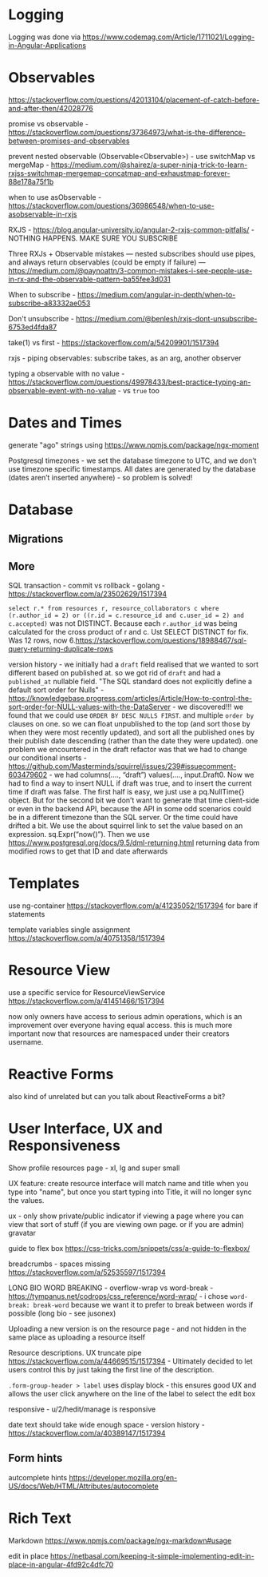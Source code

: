 # Logging

Logging was done via https://www.codemag.com/Article/1711021/Logging-in-Angular-Applications

# Observables

https://stackoverflow.com/questions/42013104/placement-of-catch-before-and-after-then/42028776

promise vs observable - https://stackoverflow.com/questions/37364973/what-is-the-difference-between-promises-and-observables

prevent nested observable (Observable<Observable<AuthenticatedUser>>) - use switchMap vs mergeMap - https://medium.com/@shairez/a-super-ninja-trick-to-learn-rxjss-switchmap-mergemap-concatmap-and-exhaustmap-forever-88e178a75f1b

when to use asObservable - https://stackoverflow.com/questions/36986548/when-to-use-asobservable-in-rxjs

RXJS - https://blog.angular-university.io/angular-2-rxjs-common-pitfalls/ - NOTHING HAPPENS. MAKE SURE YOU SUBSCRIBE

Three RXJs + Observable mistakes — nested subscribes should use pipes, and always return observables (could be empty if failure) — https://medium.com/@paynoattn/3-common-mistakes-i-see-people-use-in-rx-and-the-observable-pattern-ba55fee3d031

When to subscribe - https://medium.com/angular-in-depth/when-to-subscribe-a83332ae053

Don't unsubscribe - https://medium.com/@benlesh/rxjs-dont-unsubscribe-6753ed4fda87

take(1) vs first - https://stackoverflow.com/a/54209901/1517394

rxjs - piping observables: subscribe takes, as an arg, another observer

typing a observable with no value - https://stackoverflow.com/questions/49978433/best-practice-typing-an-observable-event-with-no-value - vs `true` too


# Dates and Times

generate "ago" strings using https://www.npmjs.com/package/ngx-moment

Postgresql timezones - we set the database timezone to UTC, and we don’t use timezone specific timestamps. All dates are generated by the database (dates aren’t inserted anywhere) - so problem is solved!

# Database

## Migrations

## More

SQL transaction - commit vs rollback - golang - https://stackoverflow.com/a/23502629/1517394

`select r.* from resources r, resource_collaborators c where (r.author_id = 2) or ((r.id = c.resource_id and c.user_id = 2) and c.accepted)` was not DISTINCT. Because each `r.author_id` was being calculated for the cross product of r and c. Ust SELECT DISTINCT for fix. Was 12 rows, now 6.https://stackoverflow.com/questions/18988467/sql-query-returning-duplicate-rows





version history - we initially had a `draft` field realised that we wanted to sort different based on published at. so we got rid of `draft` and had a `published_at` nullable field. "The SQL standard does not explicitly define a default sort order for Nulls" - https://knowledgebase.progress.com/articles/Article/How-to-control-the-sort-order-for-NULL-values-with-the-DataServer - we discovered!!! we found that we could use `ORDER BY DESC NULLS FIRST`. and multiple `order by` clauses on one. so we can float unpublished to the top (and sort those by when they were most recently updated), and sort all the published ones by their publish date descending (rather than the date they were updated). one problem we encountered in the draft refactor was that we had to change our conditional inserts - https://github.com/Masterminds/squirrel/issues/239#issuecomment-603479602 - we had columns(...., “draft”) values(...., input.Draft0. Now we had to find a way to insert NULL if draft was true, and to insert the current time if draft was false. The first half is easy, we just use a pq.NullTime{} object. But for the second bit we don’t want to generate that time client-side or even in the backend API, because the API in some odd scenarios could be in a different timezone than the SQL server. Or the time could have drifted a bit. We use the about squirrel link to set the value based on an expression. sq.Expr(“now()”).
Then we use https://www.postgresql.org/docs/9.5/dml-returning.html returning data from modified rows to get that ID and date afterwards


# Templates

use ng-container https://stackoverflow.com/a/41235052/1517394 for bare if statements

template variables single assignment https://stackoverflow.com/a/40751358/1517394




# Resource View

use a specific service for ResourceViewService https://stackoverflow.com/a/41451466/1517394

now only owners have access to serious admin operations, which is an improvement over everyone having equal access. this is much more important now that resources are namespaced under their creators username.

# Reactive Forms

also kind of unrelated but can you talk about ReactiveForms a bit?


# User Interface, UX and Responsiveness

Show profile resources page - xl, lg and super small

UX feature: create resource interface will match name and title when you type into "name", but once you start typing into Title, it will no longer sync the values.

ux - only show private/public indicator if viewing a page where you can view that sort of stuff (if you are viewing own page. or if you are admin)
gravatar

guide to flex box https://css-tricks.com/snippets/css/a-guide-to-flexbox/

breadcrumbs - spaces missing https://stackoverflow.com/a/52535597/1517394

LONG BIO WORD BREAKING - overflow-wrap vs word-break - https://tympanus.net/codrops/css_reference/word-wrap/ - i chose `word-break: break-word` because we want it to prefer to break between words if possible (long bio - see jusonex)

Uploading a new version is on the resource page - and not hidden in the same place as uploading a resource itself

Resource descriptions. UX truncate pipe https://stackoverflow.com/a/44669515/1517394 - Ultimately decided to let users control this by just taking the first line of the description.

`.form-group-header > label` uses display block - this ensures good UX and allows the user click anywhere on the line of the label to select the edit box

responsive - u/2/hedit/manage is responsive

date text should take wide enough space - version history - https://stackoverflow.com/a/40389147/1517394

## Form hints

autcomplete hints https://developer.mozilla.org/en-US/docs/Web/HTML/Attributes/autocomplete


# Rich Text

Markdown https://www.npmjs.com/package/ngx-markdown#usage

edit in place https://netbasal.com/keeping-it-simple-implementing-edit-in-place-in-angular-4fd92c4dfc70
